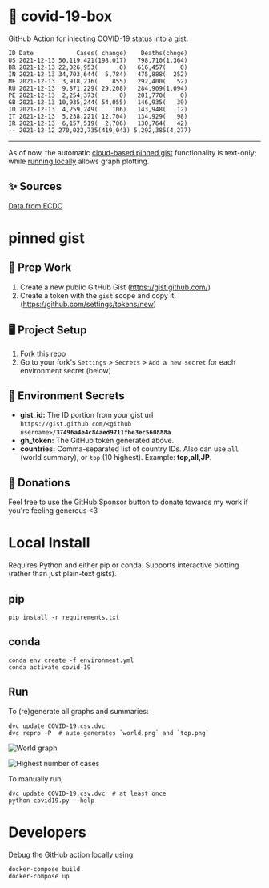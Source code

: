 # 🏥 covid-19-box

GitHub Action for injecting COVID-19 status into a gist.

```
ID Date            Cases( change)    Deaths(chnge)
US 2021-12-13 50,119,421(198,017)   798,710(1,364)
BR 2021-12-13 22,026,953(      0)   616,457(    0)
IN 2021-12-13 34,703,644(  5,784)   475,888(  252)
ME 2021-12-13  3,918,216(    855)   292,400(   52)
RU 2021-12-13  9,871,229( 29,208)   284,909(1,094)
PE 2021-12-13  2,254,373(      0)   201,770(    0)
GB 2021-12-13 10,935,244( 54,055)   146,935(   39)
ID 2021-12-13  4,259,249(    106)   143,948(   12)
IT 2021-12-13  5,238,221( 12,704)   134,929(   98)
IR 2021-12-13  6,157,519(  2,706)   130,764(   42)
-- 2021-12-12 270,022,735(419,043) 5,292,385(4,277)
```

---

As of now, the automatic [cloud-based pinned gist](#pinned-gist) functionality is text-only;
while [running locally](#local-install) allows graph plotting.

## ✨ Sources

[Data from ECDC](https://www.ecdc.europa.eu/en/publications-data/download-todays-data-geographic-distribution-covid-19-cases-worldwide)

# pinned gist

## 🎒 Prep Work
1. Create a new public GitHub Gist (https://gist.github.com/)
1. Create a token with the `gist` scope and copy it. (https://github.com/settings/tokens/new)

## 🖥 Project Setup
1. Fork this repo
1. Go to your fork's `Settings` > `Secrets` > `Add a new secret` for each environment secret (below)

## 🤫 Environment Secrets
- **gist_id:** The ID portion from your gist url `https://gist.github.com/<github username>/`**`37496a4e4c84aed9711fbe3ec560888a`**.
- **gh_token:** The GitHub token generated above.
- **countries:** Comma-separated list of country IDs. Also can use `all` (world summary), or `top` (10 highest). Example: **top,all,JP**.

## 💸 Donations

Feel free to use the GitHub Sponsor button to donate towards my work if you're feeling generous <3

# Local Install

Requires Python and either pip or conda. Supports interactive plotting (rather than just plain-text gists).

## pip

```
pip install -r requirements.txt
```

## conda

```
conda env create -f environment.yml
conda activate covid-19
```

## Run

To (re)generate all graphs and summaries:

```
dvc update COVID-19.csv.dvc
dvc repro -P  # auto-generates `world.png` and `top.png`
```

![World graph](world.png)

![Highest number of cases](top.png)

To manually run,

```
dvc update COVID-19.csv.dvc  # at least once
python covid19.py --help
```

# Developers

Debug the GitHub action locally using:

```
docker-compose build
docker-compose up
```
